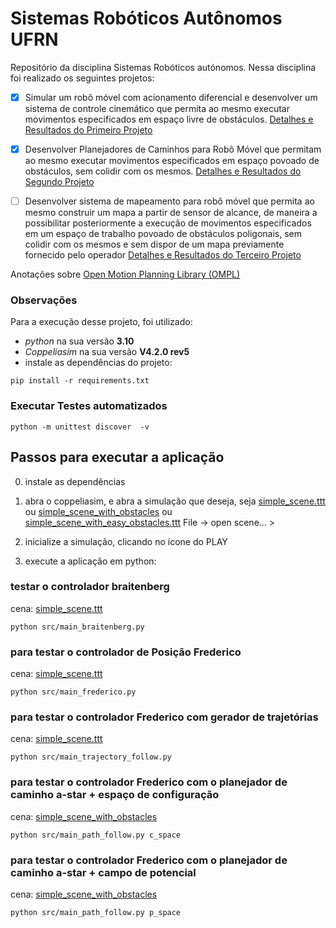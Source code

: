 # Sistemas Robóticos Autônomos UFRN

Repositório da disciplina Sistemas Robóticos autónomos.
Nessa disciplina foi realizado os seguintes projetos:

- [x]  Simular um robô móvel com acionamento diferencial e desenvolver um sistema de controle cinemático que permita ao mesmo executar movimentos especificados em espaço livre de obstáculos. [Detalhes e Resultados do Primeiro Projeto](docs/Primeiro_projeto.md)

- [x] Desenvolver Planejadores de Caminhos para Robô Móvel que
permitam ao mesmo executar movimentos especificados em espaço
povoado de obstáculos, sem colidir com os mesmos.  [Detalhes e Resultados do Segundo Projeto](docs/Segundo_projeto.md)

- [ ] Desenvolver sistema de mapeamento para robô móvel que permita ao mesmo construir um mapa a partir de sensor de alcance, de maneira a possibilitar posteriormente a execução de movimentos especificados em um espaço de trabalho povoado de obstáculos poligonais, sem colidir com os mesmos e sem dispor de um mapa previamente fornecido pelo operador [Detalhes e Resultados do Terceiro Projeto](docs/Terceiro_projeto.md)

Anotações sobre [Open Motion Planning Library (OMPL)](docs/ompl.md)

### Observações
Para a execução desse projeto, foi utilizado:
- _python_ na sua versão __3.10__
- _Coppeliasim_ na sua versão __V4.2.0 rev5__
- instale as dependências do projeto:

```shell
pip install -r requirements.txt
```

### Executar Testes automatizados
```shell
python -m unittest discover  -v
```


## Passos para executar a aplicação

0. instale as dependências

1. abra o coppeliasim, e abra a simulação que deseja, seja [simple_scene.ttt](scenes/simple_scene.ttt) ou [simple_scene_with_obstacles](scenes/simple_scene_with_obstacles.ttt) ou [simple_scene_with_easy_obstacles.ttt](scenes/simple_scene_with_easy_obstacles.ttt)
   File -> open scene... >

2. inicialize a simulação, clicando no ícone do PLAY

3. execute a aplicação em python:

### testar o controlador braitenberg
cena: [simple_scene.ttt](scenes/simple_scene.ttt) 
```shell
python src/main_braitenberg.py 
```

###  para testar o controlador de Posição Frederico
cena: [simple_scene.ttt](scenes/simple_scene.ttt)
```shell
python src/main_frederico.py
```

### para testar o controlador Frederico com gerador de trajetórias
cena: [simple_scene.ttt](scenes/simple_scene.ttt)
```shell
python src/main_trajectory_follow.py 
```

### para testar o controlador Frederico com o planejador de caminho a-star + espaço de configuração
cena: [simple_scene_with_obstacles](scenes/simple_scene_with_obstacles.ttt)
```shell
python src/main_path_follow.py c_space
```

### para testar o controlador Frederico com o planejador de caminho a-star + campo de potencial
cena: [simple_scene_with_obstacles](scenes/simple_scene_with_obstacles.ttt)
```shell
python src/main_path_follow.py p_space
```